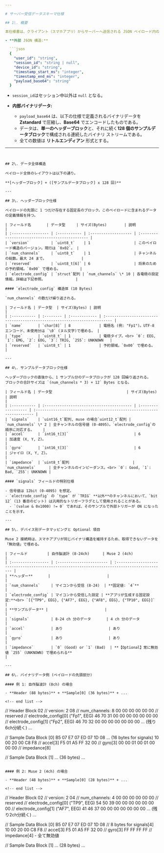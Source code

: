```yaml
---

# サーバー受信データスキーマ仕様

## 1\. 概要

本仕様書は、クライアント（スマホアプリ）からサーバーへ送信される JSON ペイロード内の `payload_base64` フィールドをデコード・解凍した後に得られる、バイナリデータの構造を定義する。

- **外部 JSON 構造:**

  ```json
  {
    "user_id": "string",
    "session_id": "string | null",
    "device_id": "string",
    "timestamp_start_ms": "integer",
    "timestamp_end_ms": "integer",
    "payload_base64": "string"
  }
  ```

  - `session_id`はセッション中以外は `null` となる。

- **内部バイナリデータ:**

  - `payload_base64` は、以下の仕様で定義されるバイナリデータを **Zstandard** で圧縮し、**Base64** でエンコードしたものである。
  - データは、**単一のヘッダーブロック**と、それに続く**128 個のサンプルデータブロック**で構成される連続したバイナリ ストリームである。
  - 全ての数値は **リトルエンディアン** 形式とする。

---
```


## 2\. データ全体構造

ペイロード全体のレイアウトは以下の通り。

**[ヘッダーブロック] + ([サンプルデータブロック] x 128 回)**

---

## 3\. ヘッダーブロック仕様

ペイロードの先頭に 1 つだけ存在する固定長のブロック。このペイロードに含まれるデータの定義情報を持つ。

| フィールド名       | データ型     | サイズ(Bytes)        | 説明                                            |
| :----------------- | :----------- | :------------------- | :---------------------------------------------- |
| `version`          | `uint8_t`    | 1                    | このペイロード構造のバージョン。現行は `0x02`。 |
| `num_channels`     | `uint8_t`    | 1                    | チャンネルの総数。最大 24 まで。                |
| `reserved`         | `uint8_t[6]` | 6                    | 将来のための予約領域。`0x00` で埋める。         |
| `electrode_config` | `struct`配列 | `num_channels` \* 10 | 各電極の設定情報。詳細は下記参照。              |

#### `electrode_config` 構造体 (10 Bytes)

`num_channels` の数だけ繰り返される。

| フィールド名 | データ型  | サイズ(Bytes) | 説明                                                                       |
| :----------- | :-------- | :------------ | :------------------------------------------------------------------------- |
| `name`       | `char[8]` | 8             | 電極名 (例: "Fp1")。UTF-8 エンコード、未使用分は `\0` (ヌル文字)で埋める。 |
| `type`       | `uint8_t` | 1             | 電極タイプ。<br> `0`: EEG, `1`: EMG, `2`: EOG, `3`: TRIG, `255`: UNKNOWN   |
| `reserved`   | `uint8_t` | 1             | 予約領域。`0x00` で埋める。                                                |

---

## 4\. サンプルデータブロック仕様

ヘッダーブロックの直後から、1 サンプル分のデータブロックが 128 回繰り返される。
ブロックの合計サイズは `(num_channels * 3) + 12` Bytes となる。

| フィールド名 | データ型                                  | サイズ(Bytes)       | 説明                                                                   |
| :----------- | :---------------------------------------- | :------------------ | :--------------------------------------------------------------------- |
| `signals`    | `uint16_t`配列, muse の場合`uint12_t`配列 | `num_channels` \* 2 | 全チャンネルの信号値 (0-4095)。`electrode_config`の順序に対応する。    |
| `accel`      | `int16_t[3]`                              | 6                   | 加速度 (X, Y, Z)。                                                     |
| `gyro`       | `int16_t[3]`                              | 6                   | ジャイロ (X, Y, Z)。                                                   |
| `impedance`  | `uint8_t`配列                             | `num_channels`      | 全チャンネルのインピーダンス。<br> `0`: Good, `1`: Bad, `255`: UNKNOWN |

#### `signals` フィールドの特別仕様

- 信号値は 12bit (0-4095) を想定。
- `electrode_config` の `type` が `TRIG` **以外**のチャンネルにおいて、`bit 12` (13 番目のビット) は汎用的なトリガーフラグとして使用されることがある。
  - `(value & 0x1000) != 0` であれば、そのサンプルで外部トリガーが ON になったことを示す。

---

## 5\. デバイス別データマッピングと Optional 項目

Muse 2 接続時は、スマホアプリが同じバイナリ構造を維持するため、取得できないデータを「無効値」で埋める。

| フィールド         | 自作脳波計 (8-24ch)      | Muse 2 (4ch)                                                                                  |
| :----------------- | :----------------------- | :-------------------------------------------------------------------------------------------- |
| **ヘッダー**       |                          |                                                                                               |
| `num_channels`     | マイコンから受信 (8-24)  | **固定値: `4`**                                                                               |
| `electrode_config` | マイコンから受信した設定 | **アプリが生成する固定設定:**<br> `[{"TP9", EEG}, {"AF7", EEG}, {"AF8", EEG}, {"TP10", EEG}]` |
| **サンプルデータ** |                          |                                                                                               |
| `signals`          | 8-24 ch 分のデータ       | 4 ch 分のデータ                                                                               |
| `accel`            | あり                     | あり                                                                                          |
| `gyro`             | あり                     | あり                                                                                          |
| `impedance`        | `0` (Good) or `1` (Bad)  | **【Optional】常に無効値 `255` (UNKNOWN) で埋められる**                                       |

---

## 6\. バイナリデータ例 (ペイロードの先頭部分)

#### 例 1: 自作脳波計 (8ch) の場合

- **Header (88 bytes)** + **Sample[0] (36 bytes)** + ...

<!-- end list -->

```
// Header Block
02                                     // version: 2
08                                     // num_channels: 8
00 00 00 00 00 00                      // reserved
// electrode_config[0] ("Fp1", EEG)
46 70 31 00 00 00 00 00 00 00
// electrode_config[1] ("Fp2", EEG)
46 70 32 00 00 00 00 00 00 00
... (残り6ch分続く) ...

// Sample Data Block [0]
B5 07 E7 07 ED 07 1D 08 ... (16 bytes for signals)
10 00 20 00 C8 F8          // accel[3]
F5 01 A5 FF 32 00          // gyro[3]
00 00 01 00 01 00 00 00    // impedance[8]

// Sample Data Block [1]
... (36 bytes) ...
```

#### 例 2: Muse 2 (4ch) の場合

- **Header (48 bytes)** + **Sample[0] (28 bytes)** + ...

<!-- end list -->

```
// Header Block
02                                     // version: 2
04                                     // num_channels: 4
00 00 00 00 00 00                      // reserved
// electrode_config[0] ("TP9", EEG)
54 50 39 00 00 00 00 00 00 00
// electrode_config[1] ("AF7", EEG)
41 46 37 00 00 00 00 00 00 00
... (残り2ch分続く) ...

// Sample Data Block [0]
B5 07 E7 07 ED 07 1D 08    // 8 bytes for signals[4]
10 00 20 00 C8 F8          // accel[3]
F5 01 A5 FF 32 00          // gyro[3]
FF FF FF FF                // impedance[4] - 全て無効値

// Sample Data Block [1]
... (28 bytes) ...
```
